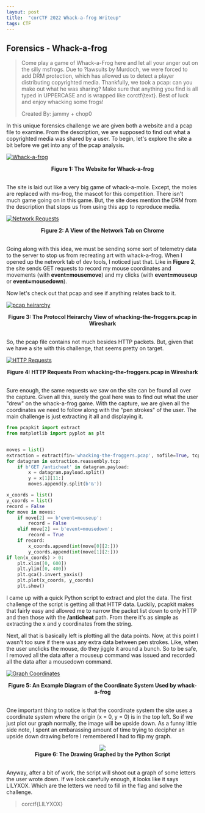 ```yaml
---
layout: post
title:  "corCTF 2022 Whack-a-frog Writeup"
tags: CTF
---
```


## **Forensics - Whack-a-frog**

>Come play a game of Whack-a-Frog here and let all your anger out on the silly msfrogs. Due to
?lawsuits by Murdoch, we were forced to add DRM protection, which has allowed us to detect a player
>distributing copyrighted media. Thankfully, we took a pcap: can you make out what he was sharing?
>Make sure that anything you find is all typed in UPPERCASE and is wrapped like corctf{text}. Best
>of luck and enjoy whacking some frogs!
>
>Created By: jammy + chop0

In this unique forensics challenge we are given both a website and a pcap file to examine.
From the description, we are supposed to find out what a copyrighted media was shared by a user.
To begin, let's explore the site a bit before we get into any of the pcap analysis.

[![Whack-a-frog](/assets/corCTF2022/site.png)](/assets/corCTF2022/site.png)
<figcaption align=center><b>Figure 1: The Website for Whack-a-frog</b></figcaption>
&nbsp;

The site is laid out like a very big game of whack-a-mole. Except, the moles are replaced with
ms-frog, the mascot for this competition. There isn't much game going on in this game.
But, the site does mention the DRM from the description that stops us from using this app to
reproduce media.

[![Network Requests](/assets/corCTF2022/frog.png)](/assets/corCTF2022/frog.png)
<figcaption align=center><b>Figure 2: A View of the Network Tab on Chrome</b></figcaption>
&nbsp;

Going along with this idea, we must be sending some sort of telemetry data to the server to
stop us from recreating art with whack-a-frog. When I opened up the network tab of dev tools,
I noticed just that. Like in **Figure 2**, the site sends GET requests to record my mouse coordinates
and movements (with **event=mousemove**) and my clicks (with **event=mouseup** or **event=mousedown**).

Now let's check out that pcap and see if anything relates back to it.

[![pcap heirarchy](/assets/corCTF2022/pcap.png)](/assets/corCTF2022/pcap.png)
<figcaption align=center><b>Figure 3: The Protocol Heirarchy View of whacking-the-froggers.pcap in Wireshark</b></figcaption>
&nbsp;

So, the pcap file contains not much besides HTTP packets. But, given that we have a site with this
challenge, that seems pretty on target.

[![HTTP Requests](/assets/corCTF2022/http.png)](/assets/corCTF2022/http.png)
<figcaption align=center><b>Figure 4: HTTP Requests From whacking-the-froggers.pcap in Wireshark</b></figcaption>
&nbsp;

Sure enough, the same requests we saw on the site can be found all over the capture.
Given all this, surely the goal here was to find out what the user "drew" on the whack-a-frog
game. With the capture, we are given all the coordinates we need to follow along with the
"pen strokes" of the user. The main challenge is just extracting it all and displaying it.

```python
from pcapkit import extract
from matplotlib import pyplot as plt


moves = list()
extraction = extract(fin='whacking-the-froggers.pcap', nofile=True, tcp=True, strict=True)
for datagram in extraction.reassembly.tcp:
    if b'GET /anticheat' in datagram.payload:
        x = datagram.payload.split()
        y = x[1][11:]
        moves.append(y.split(b'&'))

x_coords = list()
y_coords = list()
record = False
for move in moves:
    if move[2] == b'event=mouseup':
        record = False
    elif move[2] == b'event=mousedown':
        record = True
    if record:
        x_coords.append(int(move[0][2:]))
        y_coords.append(int(move[1][2:]))
if len(x_coords) > 0:
    plt.xlim([0, 600])
    plt.ylim([0, 400])
    plt.gca().invert_yaxis()
    plt.plot(x_coords, y_coords)
    plt.show()

```

I came up with a quick Python script to extract and plot the data. The first challenge of the
script is getting all that HTTP data. Luckily, pcapkit makes that fairly easy and allowed me
to narrow the packet list down to only HTTP and then those with the **/anticheat** path.
From there it's as simple as extracting the x and y coordinates from the string.

Next, all that is basically left is plotting all the data points. Now, at this point I wasn't
too sure if there was any extra data between pen strokes. Like, when the user unclicks the mouse,
do they jiggle it around a bunch. So to be safe, I removed all the data after a mouseup command
was issued and recorded all the data after a mousedown command.  

[![Graph Coordinates](/assets/corCTF2022/graph.png)](/assets/corCTF2022/graph.png)
<figcaption align=center><b>Figure 5: An Example Diagram of the Coordinate System Used by whack-a-frog</b></figcaption>
&nbsp;

One important thing to notice is that the coordinate system the site uses a coordinate system
where the origin (x = 0, y = 0) is in the top left. So if we just plot our graph normally,
the image will be upside down. As a funny little side note, I spent an embarassing amount of time
trying to decipher an upside down drawing before I remembered I had to flip my graph.

<div align="center"><a href="/assets/corCTF2022/lilyxox.png"><img src="/assets/corCTF2022/lilyxox.png"></a></div>
<figcaption align=center><b>Figure 6: The Drawing Graphed by the Python Script</b></figcaption>
&nbsp;

Anyway, after a bit of work, the script will shoot out a graph of some letters the user wrote down.
If we look carefully enough, it looks like it says LILYXOX. Which are the letters we need to fill
in the flag and solve the challenge.

>corctf{LILYXOX}
